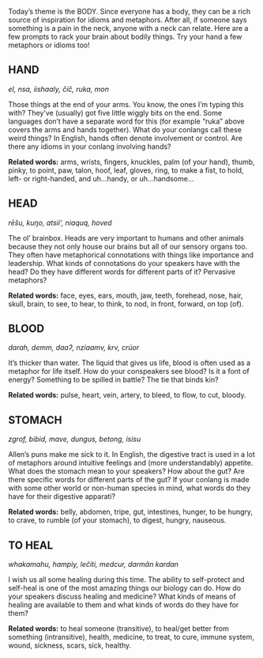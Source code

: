 Today’s theme is the BODY. Since everyone has a body, they can be a rich source of inspiration for idioms and metaphors. After all, if someone says something is a pain in the neck, anyone with a neck can relate. Here are a few prompts to rack your brain about bodily things. Try your hand a few metaphors or idioms too!

## HAND

_el, nsa, iishaaly, čič, ruka, mon_

Those things at the end of your arms. You know, the ones I’m typing this with? They’ve (usually) got five little wiggly bits on the end. Some languages don’t have a separate word for this (for example “ruka” above covers the arms and hands together). What do your conlangs call these weird things? In English, hands often denote involvement or control. Are there any idioms in your conlang involving hands?

**Related words:** arms, wrists, fingers, knuckles, palm (of your hand), thumb, pinky, to point, paw, talon, hoof, leaf, gloves, ring, to make a fist, to hold, left- or right-handed, and uh...handy, or uh...handsome...

## HEAD

_rēšu, kuŋo, atsii’, niaquq, hoved_

The ol’ brainbox. Heads are very important to humans and other animals because they not only house our brains but all of our sensory organs too. They often have metaphorical connotations with things like importance and leadership. What kinds of connotations do your speakers have with the head? Do they have different words for different parts of it? Pervasive metaphors?

**Related words:** face, eyes, ears, mouth, jaw, teeth, forehead, nose, hair, skull, brain, to see, to hear, to think, to nod, in front, forward, on top (of).

## BLOOD

_darah, demm, daaʔ, nziaamv, krv, crúor_

It’s thicker than water. The liquid that gives us life, blood is often used as a metaphor for life itself. How do your conspeakers see blood? Is it a font of energy? Something to be spilled in battle? The tie that binds kin?

**Related words:** pulse, heart, vein, artery, to bleed, to flow, to cut, bloody.

## STOMACH

_zgrof, bibid, mave, dungus, betong, isisu_

Allen’s puns make me sick to it. In English, the digestive tract is used in a lot of metaphors around intuitive feelings and (more understandably) appetite. What does the stomach mean to your speakers? How about the gut? Are there specific words for different parts of the gut? If your conlang is made with some other world or non-human species in mind, what words do they have for their digestive apparati?

**Related words:** belly, abdomen, tripe, gut, intestines, hunger, to be hungry, to crave, to rumble (of your stomach), to digest, hungry, nauseous.

## TO HEAL

_whakamahu, hampiy, lečiti, medcur, darmân kardan_

I wish us all some healing during this time. The ability to self-protect and self-heal is one of the most amazing things our biology can do. How do your speakers discuss healing and medicine? What kinds of means of healing are available to them and what kinds of words do they have for them?

**Related words:** to heal someone (transitive), to heal/get better from something (intransitive), health, medicine, to treat, to cure, immune system, wound, sickness, scars, sick, healthy.
